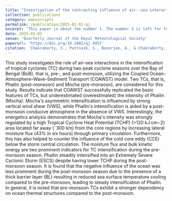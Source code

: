 ```yaml
---
title: "Investigation of the contrasting influence of air--sea interactions on the intensification process of pre-and post-monsoon tropical cyclones over the Bay of Bengal in a coupled model framework"
collection: publications
category: manuscripts
permalink: /publication/2025-01-01-qj
excerpt: 'This paper is about the number 1. The number 2 is left for future work.'
date: 2025-01-01
venue: 'Quarterly Journal of the Royal Meteorological Society'
paperurl: 'https://doi.org/10.1002/qj.4957'
citation: 'Chakraborty, S., Pattnaik, S., Banerjee, A., & Chakraborty, T. (2025b). Investigation of the contrasting influence of air–sea interactions on the intensification process of pre‐ and post‐monsoon tropical cyclones over the Bay of Bengal in a coupled model framework. Quarterly Journal of the Royal Meteorological Society. https://doi.org/10.1002/qj.4957'
---
```

This study investigates the role of air–sea interactions in the intensification of tropical cyclones (TC) during two peak cyclone seasons over the Bay of Bengal (BoB), that is, pre-, and post-monsoon, utilizing the Coupled Ocean–Atmosphere–Wave–Sediment Transport (COAWST) model. Two TCs, that is, Phailin (post-monsoon) and Mocha (pre-monsoon), are considered for this study. Results indicate that COAWST successfully replicated the basic features of TCs, but underestimated (overestimated) the intensity of Phailin (Mocha). Mocha's asymmetric intensification is influenced by strong vertical wind shear (VWS), while Phailin's intensification is aided by a post-monsoon conducive atmosphere in the absence of VWS. Interestingly, the energetics analysis demonstrates that Mocha's intensity was strongly regulated by a high Tropical Cyclone Heat Potential (TCHP) (>120 kJ·cm−2) area located far away (˜300 km) from the core regions by increasing lateral moisture flux (43% in six hours) through primary circulation. Furthermore, this has also helped to counter the influence of the cold core eddy (CCE) below the storm central circulation. The moisture flux and bulk kinetic energy are two prominent indicators for TC intensification during the pre-monsoon season. Phailin steadily intensified into an Extremely Severe Cyclonic Storm (ESCS) despite having lower TCHP during the post-monsoon season. It is found that the negative influence of the ocean was less prominent during the post-monsoon season due to the presence of a thick barrier layer (BL) resulting in reduced sea surface temperature cooling compared to the pre-monsoon, leading to steady intensification of Phailin. In general, it is noted that pre-monsoon TCs exhibit a stronger dependency on ocean thermal structures compared to the post-monsoon.

